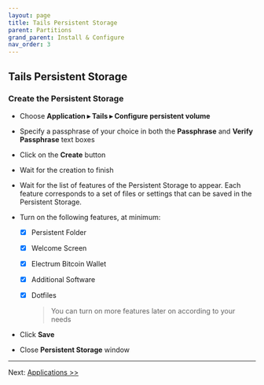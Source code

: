 ```yaml
---
layout: page
title: Tails Persistent Storage
parent: Partitions
grand_parent: Install & Configure
nav_order: 3
---
```


## Tails Persistent Storage

### Create the Persistent Storage

* Choose **Application ▸ Tails ▸ Configure persistent volume**


* Specify a passphrase of your choice in both the **Passphrase** and **Verify Passphrase** text boxes


* Click on the **Create** button


* Wait for the creation to finish


* Wait for the list of features of the Persistent Storage to appear.
  Each feature corresponds to a set of files or settings that can be saved in the Persistent Storage.


* Turn on the following features, at minimum:
  - [x] Persistent Folder
  - [x] Welcome Screen
  - [x] Electrum Bitcoin Wallet
  - [x] Additional Software
  - [x] Dotfiles
    > You can turn on more features later on according to your needs


* Click **Save**


* Close **Persistent Storage** window

---
Next: [Applications >>](apps.html)